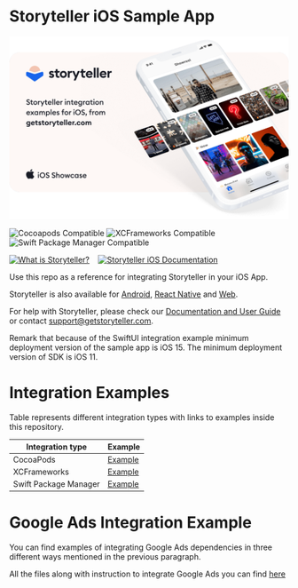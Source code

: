 # Storyteller iOS Sample App

<a href="https://getstoryteller.com" target="_blank">
  <img alt="Storyteller integration examples for iOS, from getstoryteller.com" src="img/readme-cover.png">
</a>

![Cocoapods Compatible](https://img.shields.io/badge/Cocoapods-Compatible-green?logo=cocoapods)
![XCFrameworks Compatible](https://img.shields.io/badge/XCFrameworks-Compatible-green)
![Swift Package Manager Compatible](https://img.shields.io/badge/Swift%20Package%20Manager-Compatible-green)

<p>
  <a href="https://getstoryteller.com" target="_blank"><img alt="What is Storyteller?" src="img/what-is-storyteller-btn.png" width="302" height="48"></a>&nbsp;&nbsp;&nbsp;
  <a href="https://docs.getstoryteller.com/documents/ios-sdk" target="_blank"><img alt="Storyteller iOS Documentation" src="img/docs-btn.png" width="272" height="48"></a>
</p>

Use this repo as a reference for integrating Storyteller in your iOS App.

Storyteller is also available for [Android](https://github.com/getstoryteller/storyteller-sample-android), [React Native](https://github.com/getstoryteller/storyteller-sdk-react-native) and [Web](https://github.com/getstoryteller/storyteller-sample-web).

For help with Storyteller, please check our [Documentation and User Guide](https://docs.getstoryteller.com/documents/) or contact [support@getstoryteller.com](mailto:support@getstoryteller.com?Subject=iOS%20Sample%20App).

Remark that because of the SwiftUI integration example minimum deployment version of the sample app is iOS 15. The minimum deployment version of SDK is iOS 11.

# Integration Examples

Table represents different integration types with links to examples inside this repository.

| Integration type | Example |
|----------|-------------------------|
| CocoaPods | [Example](https://github.com/getstoryteller/storyteller-sample-ios/tree/main/CocoaPods-Sample) |
| XCFrameworks | [Example](https://github.com/getstoryteller/storyteller-sample-ios/tree/main/XCFrameworks-Sample) | 
| Swift Package Manager | [Example](https://github.com/getstoryteller/storyteller-sample-ios/tree/main/SwiftPackageManager-Sample) |


# Google Ads Integration Example

You can find examples of integrating Google Ads dependencies in three different ways mentioned in the previous paragraph.

All the files along with instruction to integrate Google Ads you can find [here](https://github.com/getstoryteller/storyteller-sample-ios/tree/main/Shared/Ads)